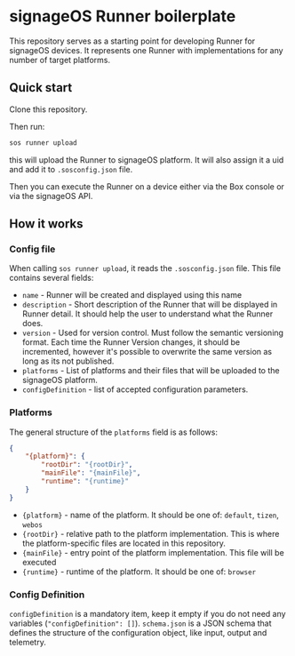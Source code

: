 # signageOS Runner boilerplate

This repository serves as a starting point for developing Runner for signageOS devices.
It represents one Runner with implementations for any number of target platforms.

## Quick start

Clone this repository. 

Then run:

```bash
sos runner upload
```

this will upload the Runner to signageOS platform.
It will also assign it a uid and add it to `.sosconfig.json` file.

Then you can execute the Runner on a device either via the Box console or via the signageOS API.


## How it works

### Config file

When calling `sos runner upload`, it reads the `.sosconfig.json` file. This file contains several fields:

- `name` - Runner will be created and displayed using this name
-  `description` - Short description of the Runner that will be displayed in Runner detail. It should help the user to understand what the Runner does.
-  `version` - Used for version control. Must follow the semantic versioning format. Each time the Runner Version changes, it should be incremented, however it's possible to overwrite the same version as long as its not published.
- `platforms` - List of platforms and their files that will be uploaded to the signageOS platform.
- `configDefinition` - list of accepted configuration parameters.

### Platforms

The general structure of the `platforms` field is as follows:

```json
{
	"{platform}": {
		"rootDir": "{rootDir}",
		"mainFile": "{mainFile}",
		"runtime": "{runtime}"
	}
}
```

- `{platform}` - name of the platform. It should be one of: `default`, `tizen`, `webos`
- `{rootDir}` - relative path to the platform implementation. This is where the platform-specific files are located in this repository.
- `{mainFile}` - entry point of the platform implementation. This file will be executed
- `{runtime}` - runtime of the platform. It should be one of:  `browser`

### Config Definition

`configDefinition` is a mandatory item, keep it empty if you do not need any variables (`"configDefinition": []`).
`schema.json` is a JSON schema that defines the structure of the configuration object, like input, output and telemetry.